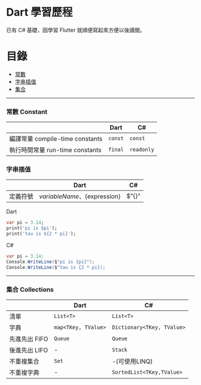 # Dart 學習歷程
已有 C# 基礎，因學習 Flutter 就順便寫起來方便以後讀閱。

# 目錄
- [常數](#常數-constant)
- [字串插值](#字串插值)
- [集合](#集合-collections)


---
### 常數 Constant
||Dart|C#|
|---------|---------|----------|
|編譯常量 compile-time constants|`const`|`const`|
|執行時間常量 run-time constants|`final`|`readonly`|

### 字串插值

|  | Dart | C# |
|---------|---------|----------|
| 定義符號 | $variableName、${expression}| $"{}"|

Dart 
```dart
var pi = 3.14;
print('pi is $pi');
print('tau is ${2 * pi}');
```

C#
```csharp
var pi = 3.14;
Console.WriteLine($"pi is {pi}");
Console.WriteLine($"tau is {2 * pi});
```

---
### 集合 Collections

||Dart|C#|
|---------|---------|----------|
|清單|`List<T>`|`List<T>`|
|字典|`map<TKey, TValue>`|`Dictionary<TKey, TValue>`|
|先進先出 FIFO|`Queue`|`Queue`|
|後進先出 LIFO|-|`Stack`|
|不重複集合|`Set`|-(可使用LINQ)|
|不重複字典|-|`SortedList<TKey,TValue>`|

